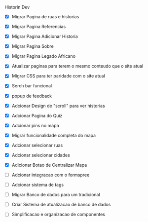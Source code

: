 Historin Dev

- [x] Migrar Pagina de ruas e historias
- [x] Migrar Pagina Referencias
- [x] Migrar Pagina Adicionar Historia
- [x] Migrar Pagina Sobre
- [x] Migrar Pagina Legado Africano
- [x] Atualizar paginas para terem o mesmo conteudo que o site atual
- [x] Migrar CSS para ter paridade com o site atual
- [x] Serch bar funcional
- [x] popup de feedback
- [x] Adcionar Design de "scroll" para ver historias
- [x] Adcionar Pagina do Quiz
- [x] Adcionar pins no mapa
- [x] Migrar funcionalidade completa do mapa
- [x] Adcionar selecionar ruas
- [x] Adcionar selecionar cidades
- [x] Adicionar Botao de Centralizar Mapa

- [ ] Adcionar integracao com o formspree
- [ ] Adcionar sistema de tags
- [ ] Migrar Banco de dados para um tradicional
- [ ] Criar Sistema de atualizacao de banco de dados
- [ ] Simplificacao e organizacao de componentes


